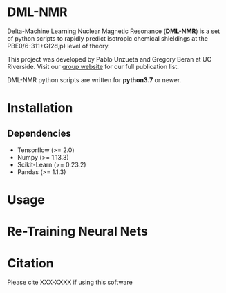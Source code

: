 # DML-NMR
Delta-Machine Learning Nuclear Magnetic Resonance (**DML-NMR**) is a set of python scripts to rapidly predict isotropic chemical shieldings at the PBE0/6-311+G(2d,p) level of theory. 

This project was developed by Pablo Unzueta and Gregory Beran at UC Riverside. Visit our [group website](https://research.chem.ucr.edu/groups/beran/publications.html) for our full publication list.

DML-NMR python scripts are written for **python3.7** or newer. 
# Installation

## Dependencies
* Tensorflow (>= 2.0)
* Numpy (>= 1.13.3)
* Scikit-Learn (>= 0.23.2)
* Pandas (>= 1.1.3)

# Usage

# Re-Training Neural Nets

# Citation
Please cite XXX-XXXX if using this software
